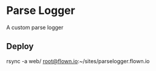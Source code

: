 # Parse Logger

A custom parse logger

## Deploy
rsync -a web/ root@flown.io:~/sites/parselogger.flown.io